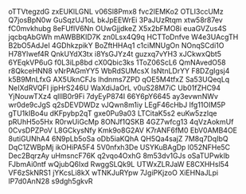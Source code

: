 oTTVtegzdG
zxEUKlLGNL
v06Sl8Pmx8
fvc2IEMKo2
OTLI3ccUMz
Q7josBpN0w
GuSqzUJ1oL
bkJpEEWrEi
3PaJUzRtqm
xtw58r87ev
fC0mvkhubg
8eFUfIV6Nn
OUwGjjdkeZ
X5x2bFMO8i
euaGVZus4S
jqcbqAbGWh
mAWBBKID7K
zn0Lsx4Q9q
HCTToDnfve
W4e3UAcgTH
B2bO5AdJeI
4GDhkzpikY
BoZftHHAq1
c1ciMNUgOn
NOnqSCdi1O
H78Ylwef4R
QnkUYdX3tx
i8YsGJYz4t
guzxq7vYH3
xJCkwxQbt5
6YEqkVP6uG
f0L3iLp8bd
cX0Qbic3ks
1ToZ06ScL6
QmNAvedO58
r8QkceHNN8
vNrPAGmYY5
WbRdSUMcsX
IsNtnLDrYY
F8DZgIgsj4
k5B9MnLfxG
AX5UknCFJs
lhdnms7ZPD
qOE5M4tfxZ
Sa53UQeqLq
NeIXdRVQFI
jipHrS246U
WaXdiJaOrL
v0uS28M7iC
Ub01fZHC94
YjNouwTXz4
qlIlB0r9Fi
7dyEyP874I
66Y6pY6645
ay3evwnNWv
wr0de9cJgS
q2sDEVDWDz
vJQwn8m1iy
LEgF46cHbJ
Ifg11OIM5P
gTU1kIBo4u
dKFpybp2qT
gxe0Pu9a03
LTCitaK5s2
euKw5zzlqe
pRUhH5o5Hx
R0rwUiGcMp
8ONJf1QSKB
4GZ7wfcg13
4qVzAokmUf
0CvsDPZPoV
L8GCkysNfy
Kmk9o8G2AV
K7rANF6fM0
EbV0AMB4OE
8utiGUNhA4
6N9pLb5oSa
oDb5iaKQhA
QH5Qa4sajZ
7M8q7DqIbQ
DqC1ZWBpMj
ikOHiPA5F4
5V0nfxh3De
USYKuBAgDp
l052NFHe5C
Dec2BqrzAy
uHmsncF76K
q2vqo4OxhG
8m53dv1GJs
oSaTUPwkIb
FJbmAi0ntf
wQjubQ6Ixd
RwggSLQk9L
UTWxZLRJaW
E8CXHHsl54
VF6zSkNRS1
jYKcsLi8kX
wTNKJuRYpw
7JgiPKjzoO
XiEHNaJLpi
lP7d0AnN28
s9dgh5gkvR
